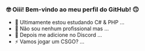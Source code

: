 ### 🤓 Oiii! Bem-vindo ao meu perfil do GitHub! 🙃

- 🔭 Ultimamente estou estudando C# & PHP ...
- 🌱 Não sou nenhum profissional mas ...
- 💬 Depois me adicione no Discord ...
- ⚡ Vamos jogar um CSGO? ...

<!--
**QAPZIN/QAPZIN** is a ✨ _special_ ✨ repository because its `README.md` (this file) appears on your GitHub profile.
-->
